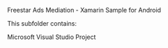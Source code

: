 Freestar Ads Mediation - Xamarin Sample for Android

This subfolder contains:

Microsoft Visual Studio Project

